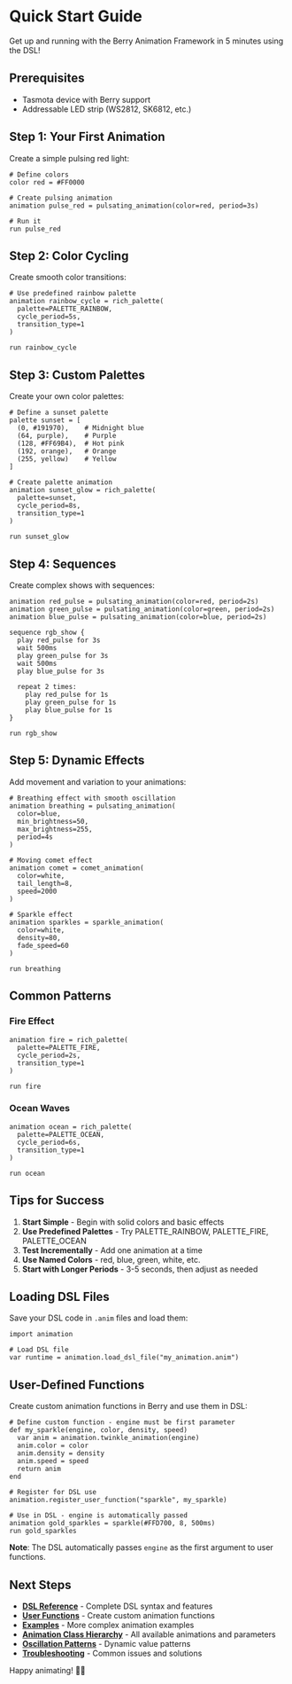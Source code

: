 # Quick Start Guide

Get up and running with the Berry Animation Framework in 5 minutes using the DSL!

## Prerequisites

- Tasmota device with Berry support
- Addressable LED strip (WS2812, SK6812, etc.)

## Step 1: Your First Animation

Create a simple pulsing red light:

```berry
# Define colors
color red = #FF0000

# Create pulsing animation
animation pulse_red = pulsating_animation(color=red, period=3s)

# Run it
run pulse_red
```

## Step 2: Color Cycling

Create smooth color transitions:

```berry
# Use predefined rainbow palette
animation rainbow_cycle = rich_palette(
  palette=PALETTE_RAINBOW,
  cycle_period=5s,
  transition_type=1
)

run rainbow_cycle
```

## Step 3: Custom Palettes

Create your own color palettes:

```berry
# Define a sunset palette
palette sunset = [
  (0, #191970),    # Midnight blue
  (64, purple),    # Purple
  (128, #FF69B4),  # Hot pink
  (192, orange),   # Orange
  (255, yellow)    # Yellow
]

# Create palette animation
animation sunset_glow = rich_palette(
  palette=sunset,
  cycle_period=8s,
  transition_type=1
)

run sunset_glow
```

## Step 4: Sequences

Create complex shows with sequences:

```berry
animation red_pulse = pulsating_animation(color=red, period=2s)
animation green_pulse = pulsating_animation(color=green, period=2s)
animation blue_pulse = pulsating_animation(color=blue, period=2s)

sequence rgb_show {
  play red_pulse for 3s
  wait 500ms
  play green_pulse for 3s
  wait 500ms
  play blue_pulse for 3s
  
  repeat 2 times:
    play red_pulse for 1s
    play green_pulse for 1s
    play blue_pulse for 1s
}

run rgb_show
```

## Step 5: Dynamic Effects

Add movement and variation to your animations:

```berry
# Breathing effect with smooth oscillation
animation breathing = pulsating_animation(
  color=blue,
  min_brightness=50,
  max_brightness=255,
  period=4s
)

# Moving comet effect
animation comet = comet_animation(
  color=white,
  tail_length=8,
  speed=2000
)

# Sparkle effect
animation sparkles = sparkle_animation(
  color=white,
  density=80,
  fade_speed=60
)

run breathing
```

## Common Patterns

### Fire Effect
```berry
animation fire = rich_palette(
  palette=PALETTE_FIRE,
  cycle_period=2s,
  transition_type=1
)

run fire
```

### Ocean Waves
```berry
animation ocean = rich_palette(
  palette=PALETTE_OCEAN,
  cycle_period=6s,
  transition_type=1
)

run ocean
```

## Tips for Success

1. **Start Simple** - Begin with solid colors and basic effects
2. **Use Predefined Palettes** - Try PALETTE_RAINBOW, PALETTE_FIRE, PALETTE_OCEAN
3. **Test Incrementally** - Add one animation at a time
4. **Use Named Colors** - red, blue, green, white, etc.
5. **Start with Longer Periods** - 3-5 seconds, then adjust as needed

## Loading DSL Files

Save your DSL code in `.anim` files and load them:

```berry
import animation

# Load DSL file
var runtime = animation.load_dsl_file("my_animation.anim")
```

## User-Defined Functions

Create custom animation functions in Berry and use them in DSL:

```berry
# Define custom function - engine must be first parameter
def my_sparkle(engine, color, density, speed)
  var anim = animation.twinkle_animation(engine)
  anim.color = color
  anim.density = density
  anim.speed = speed
  return anim
end

# Register for DSL use
animation.register_user_function("sparkle", my_sparkle)
```

```berry
# Use in DSL - engine is automatically passed
animation gold_sparkles = sparkle(#FFD700, 8, 500ms)
run gold_sparkles
```

**Note**: The DSL automatically passes `engine` as the first argument to user functions.

## Next Steps

- **[DSL Reference](DSL_REFERENCE.md)** - Complete DSL syntax and features
- **[User Functions](USER_FUNCTIONS.md)** - Create custom animation functions
- **[Examples](EXAMPLES.md)** - More complex animation examples
- **[Animation Class Hierarchy](ANIMATION_CLASS_HIERARCHY.md)** - All available animations and parameters
- **[Oscillation Patterns](OSCILLATION_PATTERNS.md)** - Dynamic value patterns
- **[Troubleshooting](TROUBLESHOOTING.md)** - Common issues and solutions

Happy animating! 🎨✨